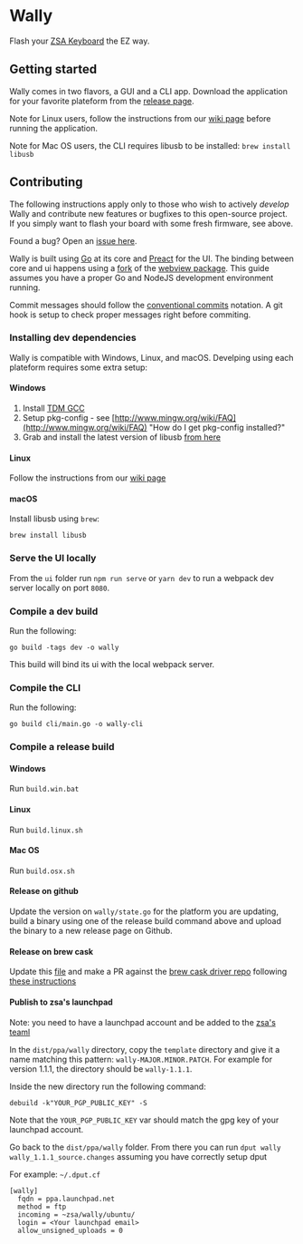 # Wally

Flash your [ZSA Keyboard](https://ergodox-ez.com) the EZ way.

## Getting started

Wally comes in two flavors, a GUI and a CLI app.
Download the application for your favorite plateform from the [release page](https://github.com/zsa/wally/releases).

Note for Linux users, follow the instructions from our [wiki page](https://github.com/zsa/wally/wiki/Linux-install) before running the application.

Note for Mac OS users, the CLI requires libusb to be installed: `brew install libusb`

## Contributing

The following instructions apply only to those who wish to actively _develop_ Wally and contribute new features or bugfixes to this open-source project. If you simply want to flash your board with some fresh firmware, see above.

Found a bug? Open an [issue here](https://github.com/zsa/wally/issues).

Wally is built using [Go](https://golang.org/) at its core and [Preact](https://preactjs.com/) for the UI. The binding between core and ui happens using a [fork](https://github.com/fdidron/webview) of the [webview package](https://github.com/zserge/webview). This guide assumes you have a proper Go and NodeJS development environment running.

Commit messages should follow the [conventional commits](https://www.conventionalcommits.org/) notation. A git hook is setup to check proper messages right before commiting. 

### Installing dev dependencies

Wally is compatible with Windows, Linux, and macOS. Develping using each plateform requires some extra setup:

#### Windows

1. Install [TDM GCC](http://tdm-gcc.tdragon.net/download)
2. Setup pkg-config - see [http://www.mingw.org/wiki/FAQ](http://www.mingw.org/wiki/FAQ) "How do I get pkg-config installed?"
3. Grab and install the latest version of libusb [from here](http://sourceforge.net/projects/libusb/files/libusb-1.0/)

#### Linux

Follow the instructions from our [wiki page](https://github.com/zsa/wally/wiki/Linux-install)

#### macOS

Install libusb using `brew`:

```
brew install libusb
```

### Serve the UI locally

From the `ui` folder run `npm run serve` or `yarn dev` to run a webpack dev server locally on port `8080`.

### Compile a dev build

Run the following:

```
go build -tags dev -o wally
```

This build will bind its ui with the local webpack server.

### Compile the CLI

Run the following:

```
go build cli/main.go -o wally-cli
```

### Compile a release build

#### Windows

Run `build.win.bat`

#### Linux

Run `build.linux.sh`

#### Mac OS

Run `build.osx.sh`

#### Release on github

Update the version on `wally/state.go` for the platform you are updating, build a binary using one of the release build command above and upload the binary to a new release page on Github.

#### Release on brew cask

Update this [file](https://github.com/Homebrew/homebrew-cask-drivers/blob/master/Casks/zsa-wally.rb) and make a PR against the [brew cask driver repo](https://github.com/Homebrew/homebrew-cask-drivers) following [these instructions](https://github.com/Homebrew/homebrew-cask/blob/master/CONTRIBUTING.md#updating-a-cask)

#### Publish to zsa's launchpad
Note: you need to have a launchpad account and be added to the [zsa's teaml](https://launchpad.net/~zsa)

In the `dist/ppa/wally` directory, copy the `template` directory and give it a name matching this pattern: `wally-MAJOR.MINOR.PATCH`. For example for version 1.1.1, the directory should be `wally-1.1.1`.

Inside the new directory run the following command:

`debuild -k"YOUR_PGP_PUBLIC_KEY" -S`

Note that the `YOUR_PGP_PUBLIC_KEY` var should match the gpg key of your launchpad account.

Go back to the `dist/ppa/wally` folder. From there you can run
`dput wally wally_1.1.1_source.changes` assuming you have correctly setup dput

For example: `~/.dput.cf`
```
[wally]
  fqdn = ppa.launchpad.net
  method = ftp
  incoming = ~zsa/wally/ubuntu/
  login = <Your launchpad email>
  allow_unsigned_uploads = 0
```



